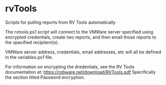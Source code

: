 # rvTools
Scripts for pulling reports from RV Tools automatically

The rvtools.ps1 script will connect to the VMWare server specified using encrypted credentials, create two reports, and then email those reports to the specified reciptient(s).

VMWare server address, credentials, email addresses, etc will all be defined in the variables.ps1 file.  

For information on encrypting the dredentials, see the RV Tools documentation at: 
https://robware.net/download/RVTools.pdf
Specifically the section titled Password encryption.
